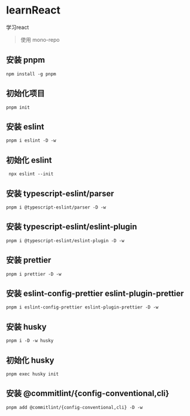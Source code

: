 # learnReact

学习react
> 使用 mono-repo

## 安装 pnpm

```shell
npm install -g pnpm
```

## 初始化项目

```shell
pnpm init
```

## 安装 eslint

```shell
pnpm i eslint -D -w
```

## 初始化 eslint

```shell
 npx eslint --init
```

## 安装 typescript-eslint/parser

```shell
pnpm i @typescript-eslint/parser -D -w
```

## 安装  typescript-eslint/eslint-plugin

```shell
pnpm i @typescript-eslint/eslint-plugin -D -w
```

## 安装 prettier

```shell
pnpm i prettier -D -w
```

## 安装 eslint-config-prettier eslint-plugin-prettier

```shell
pnpm i eslint-config-prettier eslint-plugin-prettier -D -w
```

## 安装 husky

```shell
pnpm i -D -w husky
```

## 初始化 husky

```shell
pnpm exec husky init
```

## 安装 @commitlint/{config-conventional,cli}

```shell
pnpm add @commitlint/{config-conventional,cli} -D -w
```
